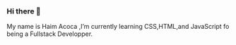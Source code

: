 ### Hi there 👋
My name is Haim Acoca ,I’m currently learning CSS,HTML,and JavaScript fo being a Fullstack Developper.

